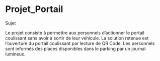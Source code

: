 # Projet_Portail


Sujet

Le projet consiste à permettre aux personnels d’actionner le portail coulissant sans avoir à sortir de leur véhicule. La solution retenue est l’ouverture du portail coulissant par lecture de QR Code. Les personnels sont informés des places disponibles dans le parking par un journal lumineux.
